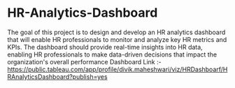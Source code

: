 # HR-Analytics-Dashboard
The goal of this project is to design and develop an HR analytics dashboard that will enable HR professionals to monitor and analyze key HR metrics and KPIs. The dashboard should provide real-time insights into HR data, enabling HR professionals to make data-driven decisions that impact the organization's overall performance
Dashboard Link :- https://public.tableau.com/app/profile/divik.maheshwari/viz/HRDashboarf/HRAnalyticsDashboard?publish=yes
